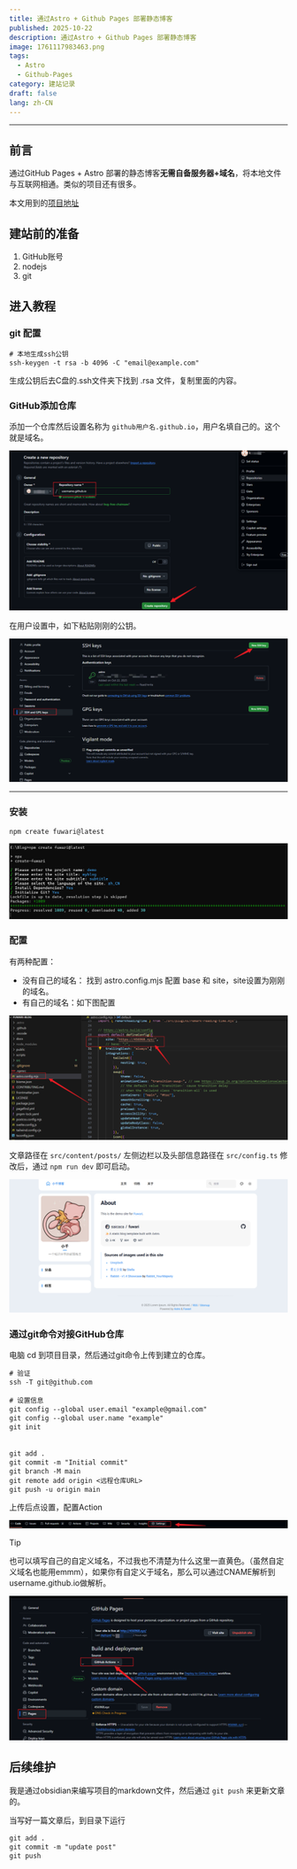 ```yaml
---
title: 通过Astro + Github Pages 部署静态博客
published: 2025-10-22
description: 通过Astro + Github Pages 部署静态博客
image: 1761117983463.png
tags:
  - Astro
  - Github-Pages
category: 建站记录
draft: false
lang: zh-CN
---
```


---

## 前言

通过GitHub Pages + Astro 部署的静态博客**无需自备服务器+域名**，将本地文件与互联网相通。类似的项目还有很多。

本文用到的[项目地址](https://github.com/saicaca/fuwari)
## 建站前的准备

1. GitHub账号
2. nodejs
3. git

## 进入教程

### git 配置

```shell
# 本地生成ssh公钥
ssh-keygen -t rsa -b 4096 -C "email@example.com"
```

生成公钥后去C盘的.ssh文件夹下找到 .rsa 文件，复制里面的内容。

### GitHub添加仓库

添加一个仓库然后设置名称为 `github用户名.github.io`，用户名填自己的。这个就是域名。

![](1761122556681.png)

在用户设置中，如下粘贴刚刚的公钥。

![](1761123664865.png)

---

### 安装

```shell
npm create fuwari@latest
```

![](1761121576008.png)

### 配置

有两种配置：

- 没有自己的域名：
  找到 astro.config.mjs 配置 base 和 site，site设置为刚刚的域名。
- 有自己的域名：如下图配置

![|520x233](1761122361493.png)

文章路径在 `src/content/posts/` 
左侧边栏以及头部信息路径在 `src/config.ts`
修改后，通过 `npm run dev` 即可启动。

![](1761117983463.png)


### 通过git命令对接GitHub仓库

电脑 cd 到项目目录，然后通过git命令上传到建立的仓库。

```shell
# 验证
ssh -T git@github.com

# 设置信息
git config --global user.email "example@gmail.com"
git config --global user.name "example"
git init


git add .
git commit -m "Initial commit"
git branch -M main
git remote add origin <远程仓库URL>
git push -u origin main
```

上传后点设置，配置Action

![](1761123932490.png)

> [!TIP]
> 也可以填写自己的自定义域名，不过我也不清楚为什么这里一直黄色。（虽然自定义域名也能用emmm），如果你有自定义于域名，那么可以通过CNAME解析到username.github.io做解析。

![](1761124033354.png)

## 后续维护

我是通过obsidian来编写项目的markdown文件，然后通过 `git push` 来更新文章的。

当写好一篇文章后，到目录下运行

```shell
git add .
git commit -m "update post"
git push
```
